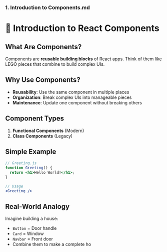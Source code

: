 ### 1. Introduction to Components.md

# 🧩 Introduction to React Components

## What Are Components?
Components are **reusable building blocks** of React apps. Think of them like LEGO pieces that combine to build complex UIs.

## Why Use Components?
- **Reusability**: Use the same component in multiple places
- **Organization**: Break complex UIs into manageable pieces
- **Maintenance**: Update one component without breaking others

## Component Types
1. **Functional Components** (Modern)
2. **Class Components** (Legacy)

## Simple Example
```jsx
// Greeting.js
function Greeting() {
  return <h1>Hello World!</h1>;
}

// Usage
<Greeting />
```

## Real-World Analogy
Imagine building a house:
- `Button` = Door handle
- `Card` = Window
- `Navbar` = Front door
- Combine them to make a complete ho